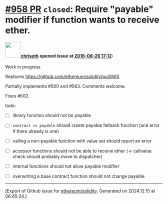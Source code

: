 # [\#958 PR](https://github.com/ethereum/solidity/pull/958) `closed`: Require "payable" modifier if function wants to receive ether.

#### <img src="https://avatars.githubusercontent.com/u/9073706?v=4" width="50">[chriseth](https://github.com/chriseth) opened issue at [2016-08-26 17:12](https://github.com/ethereum/solidity/pull/958):

Work in progress

Replaces https://github.com/ethereum/solidity/pull/665

Partially implements #500 and #563. Comments welcome.

Fixes #602.

todo:
- [ ] library function should not be payable
- [ ] `contract is payable` should create payable fallback function (and error if there already is one)
- [ ] calling a non-payable function with value set should report an error
- [ ] accessor functions should not be able to receive ether (-> callvalue check should probably move to dispatcher)
- [ ] internal functions should not allow payable modifier
- [ ] overwriting a base contract function should not change payable





-------------------------------------------------------------------------------



[Export of Github issue for [ethereum/solidity](https://github.com/ethereum/solidity). Generated on 2024.12.15 at 06:45:24.]
